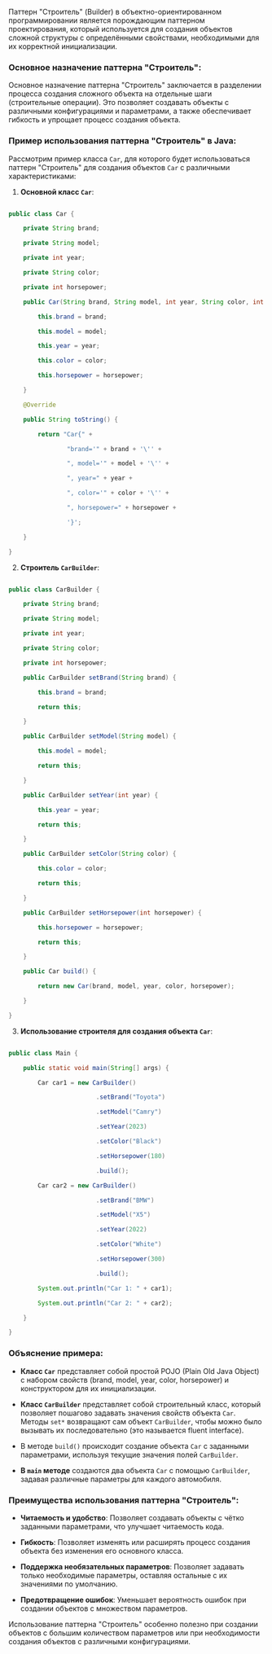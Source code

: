 Паттерн "Строитель" (Builder) в объектно-ориентированном программировании является порождающим паттерном проектирования, который используется для создания объектов сложной структуры с определёнными свойствами, необходимыми для их корректной инициализации.

### Основное назначение паттерна "Строитель":

Основное назначение паттерна "Строитель" заключается в разделении процесса создания сложного объекта на отдельные шаги (строительные операции). Это позволяет создавать объекты с различными конфигурациями и параметрами, а также обеспечивает гибкость и упрощает процесс создания объекта.

### Пример использования паттерна "Строитель" в Java:

Рассмотрим пример класса `Car`, для которого будет использоваться паттерн "Строитель" для создания объектов `Car` с различными характеристиками:

1. **Основной класс `Car`**:

```java

public class Car {

    private String brand;

    private String model;

    private int year;

    private String color;

    private int horsepower;

    public Car(String brand, String model, int year, String color, int horsepower) {

        this.brand = brand;

        this.model = model;

        this.year = year;

        this.color = color;

        this.horsepower = horsepower;

    }

    @Override

    public String toString() {

        return "Car{" +

                "brand='" + brand + '\'' +

                ", model='" + model + '\'' +

                ", year=" + year +

                ", color='" + color + '\'' +

                ", horsepower=" + horsepower +

                '}';

    }

}

```

2. **Строитель `CarBuilder`**:

```java

public class CarBuilder {

    private String brand;

    private String model;

    private int year;

    private String color;

    private int horsepower;

    public CarBuilder setBrand(String brand) {

        this.brand = brand;

        return this;

    }

    public CarBuilder setModel(String model) {

        this.model = model;

        return this;

    }

    public CarBuilder setYear(int year) {

        this.year = year;

        return this;

    }

    public CarBuilder setColor(String color) {

        this.color = color;

        return this;

    }

    public CarBuilder setHorsepower(int horsepower) {

        this.horsepower = horsepower;

        return this;

    }

    public Car build() {

        return new Car(brand, model, year, color, horsepower);

    }

}

```

3. **Использование строителя для создания объекта `Car`**:

```java

public class Main {

    public static void main(String[] args) {

        Car car1 = new CarBuilder()

                        .setBrand("Toyota")

                        .setModel("Camry")

                        .setYear(2023)

                        .setColor("Black")

                        .setHorsepower(180)

                        .build();

        Car car2 = new CarBuilder()

                        .setBrand("BMW")

                        .setModel("X5")

                        .setYear(2022)

                        .setColor("White")

                        .setHorsepower(300)

                        .build();

        System.out.println("Car 1: " + car1);

        System.out.println("Car 2: " + car2);

    }

}

```

### Объяснение примера:

- **Класс `Car`** представляет собой простой POJO (Plain Old Java Object) с набором свойств (brand, model, year, color, horsepower) и конструктором для их инициализации.

- **Класс `CarBuilder`** представляет собой строительный класс, который позволяет пошагово задавать значения свойств объекта `Car`. Методы `set*` возвращают сам объект `CarBuilder`, чтобы можно было вызывать их последовательно (это называется fluent interface).

- В методе `build()` происходит создание объекта `Car` с заданными параметрами, используя текущие значения полей `CarBuilder`.

- **В `main` методе** создаются два объекта `Car` с помощью `CarBuilder`, задавая различные параметры для каждого автомобиля.

### Преимущества использования паттерна "Строитель":

- **Читаемость и удобство**: Позволяет создавать объекты с чётко заданными параметрами, что улучшает читаемость кода.

- **Гибкость**: Позволяет изменять или расширять процесс создания объекта без изменения его основного класса.

- **Поддержка необязательных параметров**: Позволяет задавать только необходимые параметры, оставляя остальные с их значениями по умолчанию.

- **Предотвращение ошибок**: Уменьшает вероятность ошибок при создании объектов с множеством параметров.

Использование паттерна "Строитель" особенно полезно при создании объектов с большим количеством параметров или при необходимости создания объектов с различными конфигурациями.